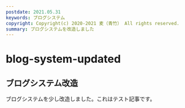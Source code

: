 ```yaml
---
postdate: 2021.05.31
keywords: ブログシステム
copyright: Copyright(c) 2020-2021 麦（青竹） All rights reserved.
summary: ブログシステムを改造しました
---
```


# blog-system-updated

## ブログシステム改造

ブログシステムを少し改造しました。これはテスト記事です。

